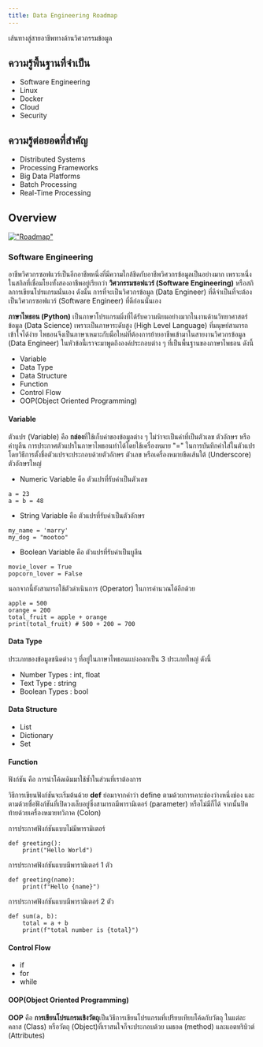 ```yaml
---
title: Data Engineering Roadmap
---
```


เส้นทางสู่สายอาชีพทางด้านวิศวกรรมข้อมูล

## ความรู้พื้นฐานที่จำเป็น

* Software Engineering
* Linux
* Docker
* Cloud
* Security

## ความรู้ต่อยอดที่สำคัญ

* Distributed Systems
* Processing Frameworks
* Big Data Platforms
* Batch Processing
* Real-Time Processing

## Overview

[!["Roadmap"](https://github.com/datastacktv/data-engineer-roadmap/raw/master/img/roadmap.png)](https://github.com/datastacktv/data-engineer-roadmap)

### Software Engineering

อาชีพวิศวกรซอฟแวร์เป็นอีกอาชีพหนึ่งที่มีความใกล้ชิดกับอาชีพวิศวกรข้อมูลเป็นอย่างมาก เพราะหนึ่งในสกิลที่เชื่อมโยงทั้งสองอาชีพอยู่เรียกว่า **วิศวกรรมซอฟแวร์ (Software Engineering)** หรือสกิลการเขียนโปรแกรมนั่นเอง ดังนั้น การที่จะเป็นวิศวกรข้อมูล (Data Engineer) ที่ดีจำเป็นที่จะต้องเป็นวิศวกรซอฟแวร์ (Software Engineer) ที่ดีก่อนนั่นเอง

**ภาษาไพธอน (Python)** เป็นภาษาโปรแกรมมิ่งที่ได้รับความนิยมอย่างมากในงานด้านวิทยาศาสตร์ข้อมูล (Data Science) เพราะเป็นภาษาระดับสูง (High Level Language) ที่มนุษย์สามารถเข้าใจได้ง่าย ไพธอนจึงเป็นภาษาเหมาะกับมือใหม่ที่ต้องการย้ายอาชีพเข้ามาในสายงานวิศวกรข้อมูล (Data Engineer) ในหัวข้อนี้เราจะมาพูดถึงองค์ประกอบต่าง ๆ ที่เป็นพื้นฐานของภาษาไพธอน ดังนี้
* Variable
* Data Type
* Data Structure
* Function
* Control Flow
* OOP(Object Oriented Programming)

#### Variable
ตัวแปร (Variable) คือ **กล่อง**ที่ใช้เก็บค่าของข้อมูลต่าง ๆ ไม่ว่าจะเป็นค่าที่เป็นตัวเลข ตัวอักษร หรือค่าบูลีน
การประกาศตัวแปรในภาษาไพธอนทำได้โดยใช้เครื่องหมาย "=" ในการบันทึกค่าใส่ในตัวแปร โดยวิธีการตั้งชื่อตัวแปรจะประกอบด้วยตัวอักษร ตัวเลข หรือเครื่องหมายขีดเส้นใต้ (Underscore) ตัวอักษรใหญ่ 
* Numeric Variable คือ ตัวแปรที่รับค่าเป็นตัวเลข
```
a = 23
a = b = 48
```
* String Variable คือ ตัวแปรที่รับค่าเป็นตัวอักษร
```
my_name = 'marry'
my_dog = "mootoo"
```
* Boolean Variable คือ ตัวแปรที่รับค่าเป็นบูลีน
```
movie_lover = True
popcorn_lover = False
```

นอกจากนี้ยังสามารถใช้ตัวดำเนินการ (Operator) ในการคำนวณได้อีกด้วย
```
apple = 500
orange = 200
total_fruit = apple + orange
print(total_fruit) # 500 + 200 = 700
```
#### Data Type
ประเภทของข้อมูลชนิดต่าง ๆ ที่อยู่ในภาษาไพธอนแบ่งออกเป็น 3 ประเภทใหญ่ ดังนี้
* Number Types : int, float
* Text Type : string
* Boolean Types : bool

#### Data Structure
* List
* Dictionary
* Set
#### Function
ฟังก์ชัน คือ การนำโค้ดเดิมมาใช้ซ้ำในส่วนที่เราต้องการ 

วิธีการเขียนฟังก์ชันจะเริ่มต้นด้วย **def** ย่อมาจากคำว่า define ตามด้วยการเคาะช่องว่างหนึ่งช่อง และตามด้วยชื่อฟังก์ชันที่เปิดวงเล็บอยู่ซึ่งสามารถมีพารามิเตอร์ (parameter) หรือไม่มีก็ได้ จากนั้นปิดท้ายด้วยเครื่องหมายทวิภาค (Colon)

การประกาศฟังก์ชันแบบไม่มีพารามิเตอร์
```
def greeting():
    print("Hello World")
```
การประกาศฟังก์ชันแบบมีพารามิเตอร์ 1 ตัว
```
def greeting(name):
    print(f"Hello {name}")
```
การประกาศฟังก์ชันแบบมีพารามิเตอร์ 2 ตัว
```
def sum(a, b):
    total = a + b
    print(f"total number is {total}")
```
#### Control Flow
* if
* for
* while

#### OOP(Object Oriented Programming)
**OOP** คือ **การเขียนโปรแกรมเชิงวัตถุ**เป็นวิธีการเขียนโปรแกรมที่เปรียบเทียบโค้ดกับวัตถุ ในแต่ละคลาส (Class) หรือวัตถุ (Object)ที่เราสนใจก็จะประกอบด้วย เมธอด (method) และแอตทริบิวต์ (Attributes)